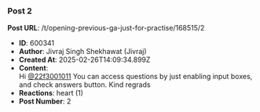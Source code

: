 ### Post 2
**Post URL**: /t/opening-previous-ga-just-for-practise/168515/2
- **ID**: 600341
- **Author**: Jivraj Singh Shekhawat (Jivraj)
- **Created At**: 2025-02-26T14:09:34.899Z
- **Content**:  
  Hi <a class="mention" href="/u/22f3001011">@22f3001011</a>
You can access questions by just enabling input boxes, and check answers button.
Kind regrads
- **Reactions**: heart (1)
- **Post Number**: 2

